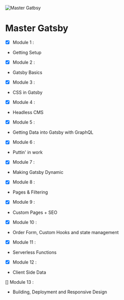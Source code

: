![Master Gatbsy](https://res.cloudinary.com/wesbos/image/upload/c_scale,q_auto,w_1600/v1600356131/GAT-social-share_rxvhdg.png)

# Master Gatsby

- [x] Module 1 :

- Getting Setup

- [x] Module 2 :

- Gatsby Basics

- [x] Module 3 :

- CSS in Gatsby

- [x] Module 4 :

- Headless CMS

- [x] Module 5 :

- Getting Data into Gatsby with GraphQL

- [x] Module 6 :

- Puttin' in work

- [x] Module 7 :

- Making Gatsby Dynamic

- [x] Module 8 :

- Pages & Filtering

- [x] Module 9 :

- Custom Pages + SEO

- [x] Module 10 :

- Order Form, Custom Hooks and state management

- [x] Module 11 :

- Serverless Functions

- [x] Module 12 :

- Client Side Data

[] Module 13 :

- Building, Deployment and Responsive Design
